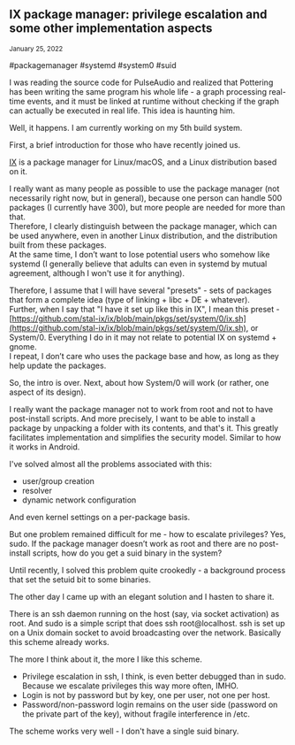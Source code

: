 ## IX package manager: privilege escalation and some other implementation aspects
<sup> January 25, 2022 </sup>

#packagemanager #systemd #system0 #suid

I was reading the source code for PulseAudio and realized that Pottering has been writing the same program his whole life - a graph processing real-time events, and it must be linked at runtime without checking if the graph can actually be executed in real life. This idea is haunting him.

Well, it happens. I am currently working on my 5th build system.

First, a brief introduction for those who have recently joined us.

[IX](https://github.com/stal-ix/ix) is a package manager for Linux/macOS, and a Linux distribution based on it.

I really want as many people as possible to use the package manager (not necessarily right now, but in general), because one person can handle 500 packages (I currently have 300), but more people are needed for more than that.<br>
Therefore, I clearly distinguish between the package manager, which can be used anywhere, even in another Linux distribution, and the distribution built from these packages.<br>
At the same time, I don’t want to lose potential users who somehow like systemd (I generally believe that adults can even in systemd by mutual agreement, although I won't use it for anything).

Therefore, I assume that I will have several "presets" - sets of packages that form a complete idea (type of linking + libc + DE + whatever).<br>
Further, when I say that "I have it set up like this in IX", I mean this preset - [https://github.com/stal-ix/ix/blob/main/pkgs/set/system/0/ix.sh](https://github.com/stal-ix/ix/blob/main/pkgs/set/system/0/ix.sh), or System/0. Everything I do in it may not relate to potential IX on systemd + gnome.<br>
I repeat, I don’t care who uses the package base and how, as long as they help update the packages.

So, the intro is over. Next, about how System/0 will work (or rather, one aspect of its design).

I really want the package manager not to work from root and not to have post-install scripts. And more precisely, I want to be able to install a package by unpacking a folder with its contents, and that's it. This greatly facilitates implementation and simplifies the security model. Similar to how it works in Android.

I've solved almost all the problems associated with this:

* user/group creation
* resolver
* dynamic network configuration

And even kernel settings on a per-package basis.

But one problem remained difficult for me - how to escalate privileges? Yes, sudo. If the package manager doesn’t work as root and there are no post-install scripts, how do you get a suid binary in the system?

Until recently, I solved this problem quite crookedly - a background process that set the setuid bit to some binaries.

The other day I came up with an elegant solution and I hasten to share it.

There is an ssh daemon running on the host (say, via socket activation) as root. And sudo is a simple script that does ssh root@localhost. ssh is set up on a Unix domain socket to avoid broadcasting over the network. Basically this scheme already works.

The more I think about it, the more I like this scheme.

* Privilege escalation in ssh, I think, is even better debugged than in sudo. Because we escalate privileges this way more often, IMHO.
* Login is not by password but by key, one per user, not one per host.
* Password/non-password login remains on the user side (password on the private part of the key), without fragile interference in /etc. 

The scheme works very well - I don't have a single suid binary.
